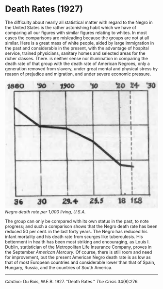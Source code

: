# Death Rates (1927)

The difficulty about nearly all statistical matter with regard to the Negro in the United States is the rather astonishing habit which we have of comparing all our figures with similar figures relating to whites. In most cases the comparisons are misleading because the groups are not at all similar. Here is a great mass of white people, aided by large immigration in the past and considerable in the present, with the advantage of hospital service, trained physicians, sanitary homes and selected areas for the richer classes. There. is neither sense nor illumination in comparing the death rate of that group with the death rate of American Negroes, only a generation removed from slavery, under great mental and physical stress by reason of prejudice and migration, and under severe economic pressure.

![](../../../Images/negro_death_rates.png)    
*Negro death rate per 1,000 living, U.S.A.*

The group can only be compared with its own status in the past, to note progress; and such a comparison shows that the Negro death rate has been reduced 50 per cent. in the last forty years. The Negro has reduced his infant mortality and his death rate from scurges like tuberculosis. His betterment in health has been most striking and encouraging, as Louis I. Dublin, statistician of the Metropolitan Life Insurance Company, proves in the September *American Mercury*. Of course, there is still room and need for improvement, but the present American Negro death rate is as low as that of most European countries and considerable lower than that of Spain, Hungary, Russia, and the countries of South America.



_________________
*Citation:* Du Bois, W.E.B. 1927. "Death Rates." *The Crisis* 34(8):276.
